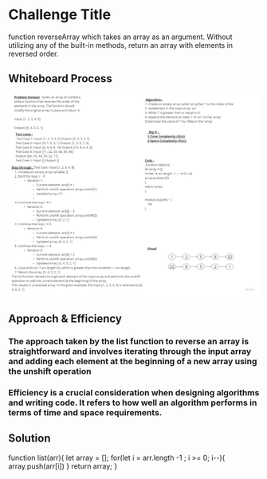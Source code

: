 
# Challenge Title
function reverseArray which takes an array as an argument. Without utilizing any of the built-in methods, return an array with elements in reversed order.

## Whiteboard Process
![whiteBoard](./assets/whiteboard.jpg)

## Approach & Efficiency
### The approach taken by the list function to reverse an array is straightforward and involves iterating through the input array and adding each element at the beginning of a new array using the unshift operation 
### Efficiency is a crucial consideration when designing algorithms and writing code. It refers to how well an algorithm performs in terms of time and space requirements.

## Solution
function list(arr){
let array = [];
for(let i = arr.length -1 ; i >= 0; i--){
array.push(arr[i])
}
return array;
}


